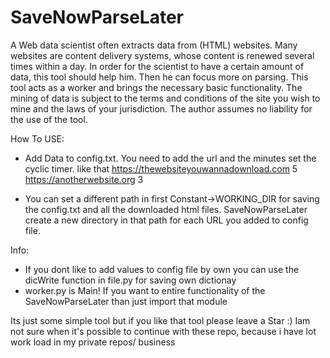 # SaveNowParseLater

A Web data scientist often extracts data from (HTML) websites. Many websites are content delivery systems, whose content is renewed several times within a day. In order for the scientist to have a certain amount of data, this tool should help him. Then he can focus more on parsing. This tool acts as a worker and brings the necessary basic functionality. The mining of data is subject to the terms and conditions of the site you wish to mine and the laws of your jurisdiction. The author assumes no liability for the use of the tool.

How To USE:
- Add Data to config.txt. You need to add the url and the minutes set the cyclic timer. like that
https://thewebsiteyouwannadownload.com 5
https://anotherwebsite.org 3

- You can set a different path in first Constant->WORKING_DIR for saving 
the config.txt and all the downloaded html files. SaveNowParseLater create 
a new directory in that path for each URL you added to config file. 

Info:
- If you dont like to add values to config file by own you can use the dicWrite function in file.py for saving own dictionay
- worker.py is Main! If you want to entire functionality of the SaveNowParseLater than just import that module

Its just some simple tool but if you like that tool please leave a Star :)
Iam not sure when it's possible to continue with these repo, because i have lot work load in my private repos/ business

